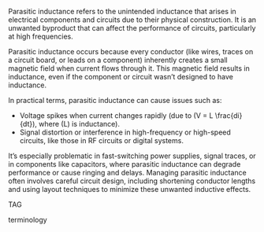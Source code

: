 Parasitic inductance refers to the unintended inductance that arises in electrical components and circuits due to their physical construction. It is an unwanted byproduct that can affect the performance of circuits, particularly at high frequencies.

Parasitic inductance occurs because every conductor (like wires, traces on a circuit board, or leads on a component) inherently creates a small magnetic field when current flows through it. This magnetic field results in inductance, even if the component or circuit wasn’t designed to have inductance.

In practical terms, parasitic inductance can cause issues such as:

- Voltage spikes when current changes rapidly (due to \(V = L \frac{di}{dt}\), where \(L\) is inductance).
- Signal distortion or interference in high-frequency or high-speed circuits, like those in RF circuits or digital systems.

It’s especially problematic in fast-switching power supplies, signal traces, or in components like capacitors, where parasitic inductance can degrade performance or cause ringing and delays. Managing parasitic inductance often involves careful circuit design, including shortening conductor lengths and using layout techniques to minimize these unwanted inductive effects.

TAG

terminology
